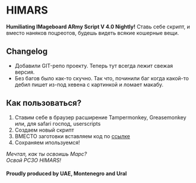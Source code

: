 # HIMARS
**Humiliating IMageboard ARmy Script V 4.0 Nightly!**  Ставь себе скрипт, и вместо наняков поцреотов, будешь видеть всякие кошерные вещи.
## Changelog
- Добавили GIT-репо проекту. Теперь тут всегда лежит свежая версия. 
- Без багов было как-то скучно. Так что, починили баг когда какой-то дебил пишет из-под хевена с картинкой и ломает макабу.
## Как пользоваться?
1.  Ставим себе в браузер расширение Tampermonkey, Greasemonkey или, для safari господ, userscripts
2.  Создаем новый скрипт
3.  ВМЕСТО заготовки вставляем код по [ссылке](https://raw.githubusercontent.com/himars40k/himars/main/himars.js)
4.  Сохраняем ипользуемся!

*Мечтал, как ты освоишь Марс?  
Освой РСЗО HIMARS!*

#### Proudly produced by UAE, Montenegro and Ural
